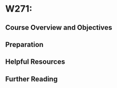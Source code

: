 # W271:

## Course Overview and Objectives

## Preparation 

## Helpful Resources 

## Further Reading
